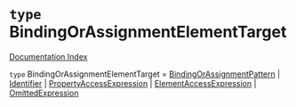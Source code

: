 # `type` BindingOrAssignmentElementTarget

[Documentation Index](../README.md)

`type` BindingOrAssignmentElementTarget = [BindingOrAssignmentPattern](../type.BindingOrAssignmentPattern/README.md) | [Identifier](../interface.Identifier/README.md) | [PropertyAccessExpression](../interface.PropertyAccessExpression/README.md) | [ElementAccessExpression](../interface.ElementAccessExpression/README.md) | [OmittedExpression](../interface.OmittedExpression/README.md)